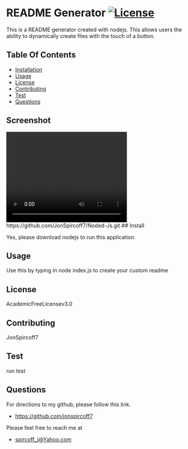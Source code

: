 # README Generator [![License](https://img.shields.io/badge/License-AcademicFreeLicensev3.0-blue.svg)](https://opensource.org/licenses/AcademicFreeLicensev3.0)

This is a README generator created with nodejs. This allows users the ability to dynamically create files with the touch of a button.

## Table Of Contents

- [Installation](#install)
- [Usage](#usage)
- [License](#license)
- [Contributing](#contributing)
- [Test](#test)
- [Questions](#questions)

## Screenshot

<video width="320" height="240" controls>
  <source src="video.mp4" type="video/mp4">
</video>
https://github.com/JonSpircoff7/Noded-Js.git
## Install

Yes, please download nodejs to run this application.

## Usage

Use this by typing in node index.js to create your custom readme

## License

AcademicFreeLicensev3.0

## Contributing

JonSpircoff7

## Test

run test

## Questions

For directions to my github, please follow this link.

- https://github.com/jonspircoff7

Please feel free to reach me at

- spircoff_j@Yahoo.com
